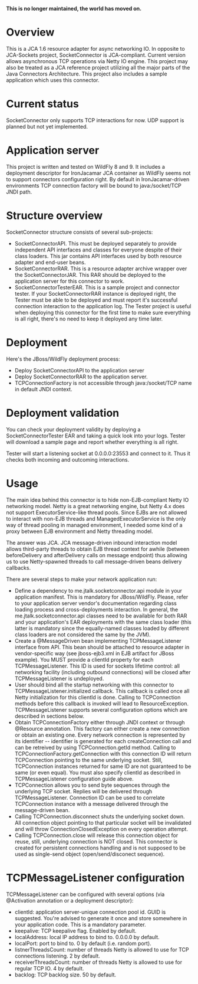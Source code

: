 **This is no longer maintained, the world has moved on.**

# Overview #

This is a JCA 1.6 resource adapter for async networking IO. In opposite to JCA-Sockets project, SocketConnector is JCA-compliant. Current version allows asynchronous TCP operations via Netty IO engine. This project may also be treated as a JCA reference project utilizing all the major parts of the Java Connectors Architecture. This project also includes a sample application which uses this connector.

# Current status #

SocketConnector only supports TCP interactions for now. UDP support is planned but not yet implemented. 

# Application server #

This project is written and tested on WildFly 8 and 9. It includes a deployment descriptor for IronJacamar JCA container as WildFly seems not to support connectors configuration right. By default in IronJacamar-driven environments TCP connection factory will be bound to java:/socket/TCP JNDI path.

# Structure overview #

SocketConnector structure consists of several sub-projects:

* SocketConnectorAPI. This must be deployed separately to provide independent API interfaces and classes for everyone despite of their class loaders. This jar contains API interfaces used by both resource adapter and end-user beans.
* SocketConnectorRAR. This is a resource adapter archive wrapper over the SocketConnectorJAR. This RAR should be deployed to the application server for this connector to work.
* SocketConnectorTesterEAR. This is a sample project and connector tester. If your SocketConnectorRAR instance is deployed right, the Tester must be able to be deployed and must report it's successful connection interaction to the application log. The Tester project is useful when deploying this connector for the first time to make sure everything is all right, there's no need to keep it deployed any time later.

# Deployment #

Here's the JBoss/WildFly deployment process:

* Deploy SocketConnectorAPI to the application server
* Deploy SocketConnectorRAR to the application server.
* TCPConnectionFactory is not accessible through java:/socket/TCP name in default JNDI context.

# Deployment validation #

You can check your deployment validity by deploying a SocketConnectorTester EAR and taking a quick look into your logs. Tester will download a sample page and report whether everything is all right.

Tester will start a listening socket at 0.0.0.0:23553 and connect to it. Thus it checks both incoming and outcoming interactions.

# Usage #

The main idea behind this connector is to hide non-EJB-compliant Netty IO networking model. Netty is a great networking engine, but Netty 4.x does not support ExecutorService-like thread pools. Since EJBs are not allowed to interact with non-EJB threads and ManagedExecutorService is the only way of thread pooling in managed environment, I needed some kind of a proxy between EJB environment and Netty threading model. 

The answer was JCA. JCA message-driven inbound interaction model allows third-party threads to obtain EJB thread context for awhile (between beforeDelivery and afterDelivery calls on message endpoint) thus allowing us to use Netty-spawned threads to call message-driven beans delivery callbacks. 

There are several steps to make your network application run:

* Define a dependency to me.jtalk.socketconnector.api module in your application manifest. This is mandatory for JBoss/WildFly. Please, refer to your application server vendor's documentation regarding class loading process and cross-deployments interaction. In general, the me.jtalk.socketconnector.api classes need to be available for both RAR and your application's EAR deployments with the same class loader (this latter is mandatory since the equally-named classes loaded by different class loaders are not considered the same by the JVM).
* Create a @MessageDriven bean implementing TCPMessageListener interface from API. This bean should be attached to resource adapter in vendor-specific way (see jboss-ejb3.xml in EJB artifact for JBoss example). You MUST provide a clientId property for each TCPMessageListener. This ID is used for sockets lifetime control: all networking facility (including outbound connections) will be closed after TCPMessageListener is undeployed. 
* User should bind all the startup networking with this connector to TCPMessageListener.initialized callback. This callback is called once all Netty initialization for this clientId is done. Calling to TCPConnection methods before this callback is invoked will lead to ResourceException. TCPMessageListener supports several configuration options which are described in sections below.
* Obtain TCPConnectionFactory either through JNDI context or through @Resource annotation. This factory can either create a new connection or obtain an existing one. Every network connection is represented by its identifier -- identifier is generated for each createConnection call and can be retreived by using TCPConnection.getId method. Calling to TCPConnectionFactory.getConnection with this connection ID will return TCPConnection pointing to the same underlying socket. Still, TCPConnection instances returned for same ID are not guaranteed to be same (or even equal). You must also specify clientId as described in TCPMessageListener configuration guide above.
* TCPConnection allows you to send byte sequences through the underlying TCP socket. Replies will be delivered through TCPMessageListener. Connection ID can be used to correlate TCPConnection instance with a message delivered through the message-driven bean. 
* Calling TCPConnection.disconnect shuts the underlying socket down. All connection object pointing to that particular socket will be invalidated and will throw ConnectionClosedException on every operation attempt.
* Calling TCPConnection.close will release this connection object for reuse, still, underlying connection is NOT closed. This connector is created for persistent connections handling and is not supposed to be used as single-send object (open/send/disconect sequence).

# TCPMessageListener configuration #

TCPMessageListener can be configured with several options (via @Activation annotation or a deployment descriptor):

* clientId: application server-unique connection pool id. GUID is suggested. You're advised to generate it once and store somewhere in your application code. This is a mandatory parameter.
* keepalive: TCP keepalive flag. Enabled by default.
* localAddress: local IP address to bind to. 0.0.0.0 by default.
* localPort: port to bind to. 0 by default (i.e. random port).
* listnerThreadsCount: number of threads Netty is allowed to use for TCP connections listening. 2 by default.
* receiverThreadsCount: number of threads Netty is allowed to use for regular TCP IO. 4 by default.
* backlog: TCP backlog size. 50 by default.
